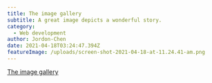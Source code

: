 ```yaml
---
title: The image gallery
subtitle: A great image depicts a wonderful story.
category:
  - Web development
author: Jordon-Chen
date: 2021-04-18T03:24:47.394Z
featureImage: /uploads/screen-shot-2021-04-18-at-11.24.41-am.png
---
```

[The image gallery](https://jordon-chen.github.io/WebDevelopment/HTML_imageGallery.html#)